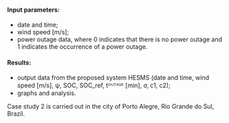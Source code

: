 #### Input parameters:
- date and time;
- wind speed [m/s];
- power outage data, where 0 indicates that there is no power outage and 1 indicates the occurrence of a power outage.
#### Results:
- output data from the proposed system HESMS (date and time, wind speed [m/s], ψ, SOC, SOC_ref, tᴼᵁᵀᴬᴳᴱ [min], σ, c1, c2);
- graphs and analysis.

Case study 2 is carried out in the city of Porto Alegre, Rio Grande do Sul, Brazil.
 
